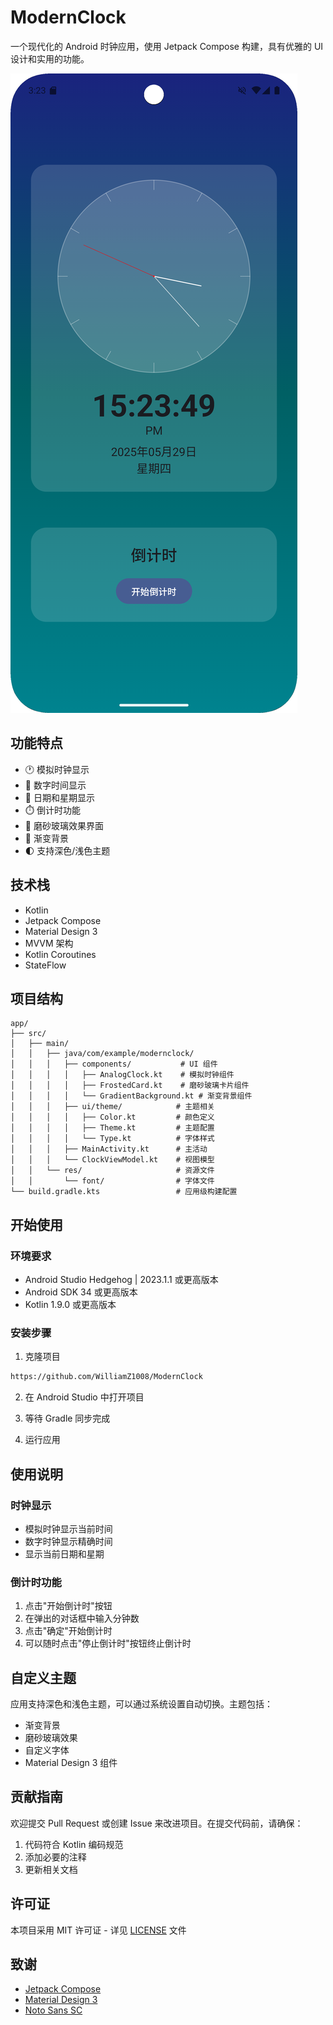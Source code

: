 # ModernClock

一个现代化的 Android 时钟应用，使用 Jetpack Compose 构建，具有优雅的 UI 设计和实用的功能。

![image-20250529232404994](./assets/image-20250529232404994.png)

## 功能特点

- 🕐 模拟时钟显示
- 📱 数字时间显示
- 📅 日期和星期显示
- ⏱️ 倒计时功能
- 🎨 磨砂玻璃效果界面
- 🌈 渐变背景
- 🌓 支持深色/浅色主题

## 技术栈

- Kotlin
- Jetpack Compose
- Material Design 3
- MVVM 架构
- Kotlin Coroutines
- StateFlow

## 项目结构

```
app/
├── src/
│   ├── main/
│   │   ├── java/com/example/modernclock/
│   │   │   ├── components/           # UI 组件
│   │   │   │   ├── AnalogClock.kt    # 模拟时钟组件
│   │   │   │   ├── FrostedCard.kt    # 磨砂玻璃卡片组件
│   │   │   │   └── GradientBackground.kt # 渐变背景组件
│   │   │   ├── ui/theme/            # 主题相关
│   │   │   │   ├── Color.kt         # 颜色定义
│   │   │   │   ├── Theme.kt         # 主题配置
│   │   │   │   └── Type.kt          # 字体样式
│   │   │   ├── MainActivity.kt      # 主活动
│   │   │   └── ClockViewModel.kt    # 视图模型
│   │   └── res/                     # 资源文件
│   │       └── font/                # 字体文件
└── build.gradle.kts                 # 应用级构建配置
```

## 开始使用

### 环境要求

- Android Studio Hedgehog | 2023.1.1 或更高版本
- Android SDK 34 或更高版本
- Kotlin 1.9.0 或更高版本

### 安装步骤

1. 克隆项目
```bash
https://github.com/WilliamZ1008/ModernClock
```

2. 在 Android Studio 中打开项目

3. 等待 Gradle 同步完成

4. 运行应用

## 使用说明

### 时钟显示
- 模拟时钟显示当前时间
- 数字时钟显示精确时间
- 显示当前日期和星期

### 倒计时功能
1. 点击"开始倒计时"按钮
2. 在弹出的对话框中输入分钟数
3. 点击"确定"开始倒计时
4. 可以随时点击"停止倒计时"按钮终止倒计时

## 自定义主题

应用支持深色和浅色主题，可以通过系统设置自动切换。主题包括：

- 渐变背景
- 磨砂玻璃效果
- 自定义字体
- Material Design 3 组件

## 贡献指南

欢迎提交 Pull Request 或创建 Issue 来改进项目。在提交代码前，请确保：

1. 代码符合 Kotlin 编码规范
2. 添加必要的注释
3. 更新相关文档

## 许可证

本项目采用 MIT 许可证 - 详见 [LICENSE](LICENSE) 文件

## 致谢

- [Jetpack Compose](https://developer.android.com/jetpack/compose)
- [Material Design 3](https://m3.material.io/)
- [Noto Sans SC](https://fonts.google.com/noto/specimen/Noto+Sans+SC) 